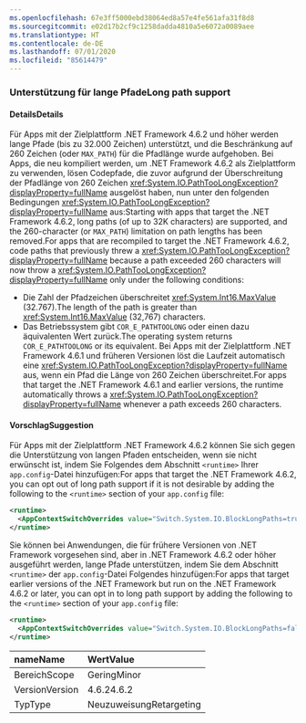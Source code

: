 ```yaml
---
ms.openlocfilehash: 67e3ff5000ebd38064ed8a57e4fe561afa31f8d8
ms.sourcegitcommit: e02d17b2cf9c1258dadda4810a5e6072a0089aee
ms.translationtype: HT
ms.contentlocale: de-DE
ms.lasthandoff: 07/01/2020
ms.locfileid: "85614479"
---
```

### <a name="long-path-support"></a><span data-ttu-id="8b70f-101">Unterstützung für lange Pfade</span><span class="sxs-lookup"><span data-stu-id="8b70f-101">Long path support</span></span>

#### <a name="details"></a><span data-ttu-id="8b70f-102">Details</span><span class="sxs-lookup"><span data-stu-id="8b70f-102">Details</span></span>

<span data-ttu-id="8b70f-103">Für Apps mit der Zielplattform .NET Framework 4.6.2 und höher werden lange Pfade (bis zu 32.000 Zeichen) unterstützt, und die Beschränkung auf 260 Zeichen (oder `MAX_PATH`) für die Pfadlänge wurde aufgehoben. Bei Apps, die neu kompiliert werden, um .NET Framework 4.6.2 als Zielplattform zu verwenden, lösen Codepfade, die zuvor aufgrund der Überschreitung der Pfadlänge von 260 Zeichen <xref:System.IO.PathTooLongException?displayProperty=fullName> ausgelöst haben, nun unter den folgenden Bedingungen <xref:System.IO.PathTooLongException?displayProperty=fullName> aus:</span><span class="sxs-lookup"><span data-stu-id="8b70f-103">Starting with apps that target the .NET Framework 4.6.2, long paths (of up to 32K characters) are supported, and the 260-character (or `MAX_PATH`) limitation on path lengths has been removed.For apps that are recompiled to target the .NET Framework 4.6.2, code paths that previously threw a <xref:System.IO.PathTooLongException?displayProperty=fullName> because a path exceeded 260 characters will now throw a <xref:System.IO.PathTooLongException?displayProperty=fullName> only under the following conditions:</span></span>

- <span data-ttu-id="8b70f-104">Die Zahl der Pfadzeichen überschreitet <xref:System.Int16.MaxValue> (32.767).</span><span class="sxs-lookup"><span data-stu-id="8b70f-104">The length of the path is greater than <xref:System.Int16.MaxValue> (32,767) characters.</span></span>
- <span data-ttu-id="8b70f-105">Das Betriebssystem gibt `COR_E_PATHTOOLONG` oder einen dazu äquivalenten Wert zurück.</span><span class="sxs-lookup"><span data-stu-id="8b70f-105">The operating system returns `COR_E_PATHTOOLONG` or its equivalent.</span></span>
<span data-ttu-id="8b70f-106">Bei Apps mit der Zielplattform .NET Framework 4.6.1 und früheren Versionen löst die Laufzeit automatisch eine <xref:System.IO.PathTooLongException?displayProperty=fullName> aus, wenn ein Pfad die Länge von 260 Zeichen überschreitet.</span><span class="sxs-lookup"><span data-stu-id="8b70f-106">For apps that target the .NET Framework 4.6.1 and earlier versions, the runtime automatically throws a <xref:System.IO.PathTooLongException?displayProperty=fullName> whenever a path exceeds 260 characters.</span></span>

#### <a name="suggestion"></a><span data-ttu-id="8b70f-107">Vorschlag</span><span class="sxs-lookup"><span data-stu-id="8b70f-107">Suggestion</span></span>

<span data-ttu-id="8b70f-108">Für Apps mit der Zielplattform .NET Framework 4.6.2 können Sie sich gegen die Unterstützung von langen Pfaden entscheiden, wenn sie nicht erwünscht ist, indem Sie Folgendes dem Abschnitt `<runtime>` Ihrer `app.config`-Datei hinzufügen:</span><span class="sxs-lookup"><span data-stu-id="8b70f-108">For apps that target the .NET Framework 4.6.2, you can opt out of long path support if it is not desirable by adding the following to the `<runtime>` section of your `app.config` file:</span></span>

```xml
<runtime>
  <AppContextSwitchOverrides value="Switch.System.IO.BlockLongPaths=true" />
</runtime>
```

<span data-ttu-id="8b70f-109">Sie können bei Anwendungen, die für frühere Versionen von .NET Framework vorgesehen sind, aber in .NET Framework 4.6.2 oder höher ausgeführt werden, lange Pfade unterstützen, indem Sie dem Abschnitt `<runtime>` der `app.config`-Datei Folgendes hinzufügen:</span><span class="sxs-lookup"><span data-stu-id="8b70f-109">For apps that target earlier versions of the .NET Framework but run on the .NET Framework 4.6.2 or later, you can opt in to long path support by adding the following to the `<runtime>` section of your `app.config` file:</span></span>

```xml
<runtime>
  <AppContextSwitchOverrides value="Switch.System.IO.BlockLongPaths=false" />
</runtime>
```

| <span data-ttu-id="8b70f-110">name</span><span class="sxs-lookup"><span data-stu-id="8b70f-110">Name</span></span>    | <span data-ttu-id="8b70f-111">Wert</span><span class="sxs-lookup"><span data-stu-id="8b70f-111">Value</span></span>       |
|:--------|:------------|
| <span data-ttu-id="8b70f-112">Bereich</span><span class="sxs-lookup"><span data-stu-id="8b70f-112">Scope</span></span>   | <span data-ttu-id="8b70f-113">Gering</span><span class="sxs-lookup"><span data-stu-id="8b70f-113">Minor</span></span>       |
| <span data-ttu-id="8b70f-114">Version</span><span class="sxs-lookup"><span data-stu-id="8b70f-114">Version</span></span> | <span data-ttu-id="8b70f-115">4.6.2</span><span class="sxs-lookup"><span data-stu-id="8b70f-115">4.6.2</span></span>       |
| <span data-ttu-id="8b70f-116">Typ</span><span class="sxs-lookup"><span data-stu-id="8b70f-116">Type</span></span>    | <span data-ttu-id="8b70f-117">Neuzuweisung</span><span class="sxs-lookup"><span data-stu-id="8b70f-117">Retargeting</span></span> |
